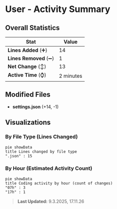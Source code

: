 # User - Activity Summary 

## Overall Statistics

| Stat                   | Value                                                             |
| ---------------------- | ----------------------------------------------------------------- |
| **Lines Added** (➕)   | 14                                          |
| **Lines Removed** (➖) | 1                                        |
| **Net Change** (↕)    | 13                |
| **Active Time** (⌚)   | 2 minutes |


## Modified Files
- **settings.json** (+14, -1)

## Visualizations

### By File Type (Lines Changed)

```mermaid
pie showData
title Lines changed by file type
".json" : 15
```

### By Hour (Estimated Activity Count)

```mermaid
pie showData
title Coding activity by hour (count of changes)
"07h" : 3
"17h" : 1
```


> **Last Updated:** 9.3.2025, 17.11.26